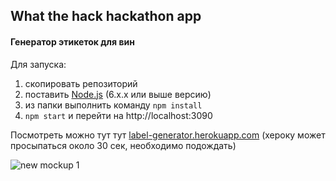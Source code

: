 ## What the hack hackathon app

#### Генератор этикеток для вин

Для запуска:

1. скопировать репозиторий
2. поставить [Node.js](https://nodejs.org/en) (6.x.x или выше версию)
3. из папки выполнить команду `npm install`
4. `npm start` и перейти на http://localhost:3090


Посмотреть можно тут тут [label-generator.herokuapp.com](https://label-generator.herokuapp.com) (хероку может просыпаться около 30 сек, необходимо подождать)

![new mockup 1](https://user-images.githubusercontent.com/18665326/33413094-6f1a837a-d5a0-11e7-8249-291621465742.png)
